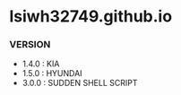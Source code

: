 # lsiwh32749.github.io

### VERSION
 - 1.4.0 : KIA
 - 1.5.0 : HYUNDAI
 - 3.0.0 : SUDDEN SHELL SCRIPT 
